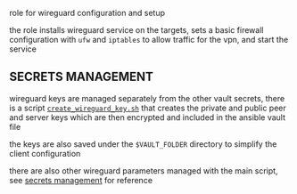 role for wireguard configuration and setup

the role installs wireguard service on the targets, sets a basic firewall configuration with `ufw` and `iptables` to allow traffic for the vpn, and start the service

## SECRETS MANAGEMENT

wireguard keys are managed separately from the other vault secrets, there is a script [`create_wireguard_key.sh`](https://github.com/carnivuth/homelab/blob/main/create_wireguard_key.sh) that creates the private and public peer and server keys which are then encrypted and included in the ansible vault file

the keys are also saved under the `$VAULT_FOLDER` directory to simplify the client configuration 

there are also other wireguard parameters managed with the main script, see [secrets management](SECRETS.md) for reference